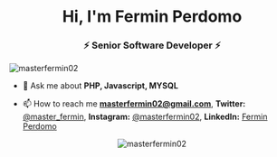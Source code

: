 <!--<p align="center"> <img src="https://avatars.githubusercontent.com/u/4625540?s=200&v=4" alt="gravatar" /> </p>-->
<h1 align="center">Hi, I'm Fermin Perdomo</h1>
<h3 align="center">⚡ Senior Software Developer ⚡</h3>

<p align="left"> <img src="https://komarev.com/ghpvc/?username=masterfermin02" alt="masterfermin02" /> </p>

- 💬 Ask me about **PHP, Javascript, MYSQL**

- 📫 How to reach me **masterfermin02@gmail.com**, **Twitter:** <a href="https://twitter.com/master_fermin">@master_fermin</a>, **Instagram:** <a href="https://instagram.com/masterfermin02">@masterfermin02</a>, **LinkedIn:** <a href="https://www.linkedin.com/in/fermin-perdomo-89b24a13a/">Fermin Perdomo</a>

<p align="center"><img src="https://github-readme-stats.vercel.app/api?username=masterfermin02&show_icons=true" alt="masterfermin02" /></p>
